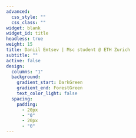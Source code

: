 ```yaml
---
advanced:
  css_style: ""
  css_class: ""
widget: blank
widget_id: title
headless: true
weight: 15
title: Daniil Emtsev | Msc student @ ETH Zurich
subtitle: ""
active: false
design:
  columns: "1"
  background:
    gradient_start: DarkGreen
    gradient_end: ForestGreen
    text_color_light: false
  spacing:
    padding:
      - 20px
      - "0"
      - 20px
      - "0"
---
```

